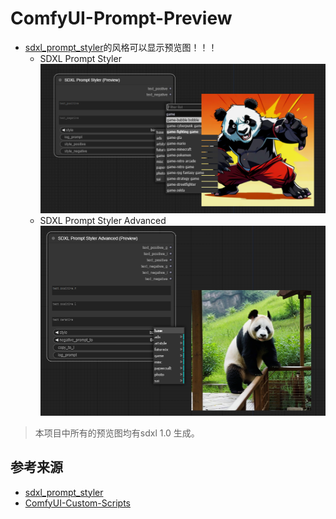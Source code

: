 # ComfyUI-Prompt-Preview
- [sdxl_prompt_styler](https://github.com/twri/sdxl_prompt_styler)的风格可以显示预览图！！！
    - SDXL Prompt Styler
![SDXL Prompt Styler](./assets/image1.png)
    - SDXL Prompt Styler Advanced
![SDXL Prompt Styler Advanced](./assets/image2.png)
> 本项目中所有的预览图均有sdxl 1.0 生成。

## 参考来源
- [sdxl_prompt_styler](https://github.com/twri/sdxl_prompt_styler)
- [ComfyUI-Custom-Scripts](https://github.com/pythongosssss/ComfyUI-Custom-Scripts)
